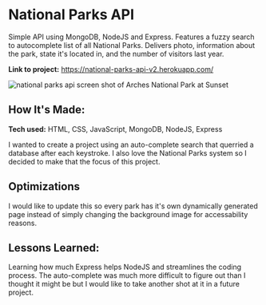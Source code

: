 # National Parks API
Simple API using MongoDB, NodeJS and Express. Features a fuzzy search to autocomplete list of all National Parks. Delivers photo, information about the park, state it's located in, and the number of visitors last year. 

**Link to project:** https://national-parks-api-v2.herokuapp.com/

![national parks api screen shot of Arches National Park at Sunset](https://user-images.githubusercontent.com/102763323/186492810-eef7cc76-5b6b-4445-ba61-4e9e3d9cc109.jpg)


## How It's Made:

**Tech used:** HTML, CSS, JavaScript, MongoDB, NodeJS, Express

I wanted to create a project using an auto-complete search that querried a database after each keystroke. I also love the National Parks system so I decided to make that the focus of this project. 

## Optimizations
I would like to update this so every park has it's own dynamically generated page instead of simply changing the background image for accessability reasons. 

## Lessons Learned:
Learning how much Express helps NodeJS and streamlines the coding process. The auto-complete was much more difficult to figure out than I thought it might be but I would like to take another shot at it in a future project. 


